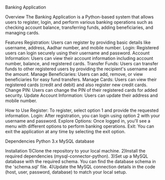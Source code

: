 Banking Application

Overview
The Banking Application is a Python-based system that allows users to register, login, and perform various banking operations such as checking account balance, transferring funds, adding beneficiaries, and managing cards.

Features
Registration: Users can register by providing basic details like username, address, Aadhar number, and mobile number.
Login: Registered users can login securely using their username and password.
Account Information: Users can view their account information including account number, balance, and registered cards.
Transfer Funds: Users can transfer funds to other registered users by providing the recipient's username and the amount.
Manage Beneficiaries: Users can add, remove, or view beneficiaries for easy fund transfers.
Manage Cards: Users can view their registered cards (credit and debit) and also register new credit cards.
Change PIN: Users can change the PIN of their registered cards for added security.
Update Account Information: Users can update their address and mobile number.

How to Use
Register: To register, select option 1 and provide the requested information.
Login: After registration, you can login using option 2 with your username and password.
Explore Options: Once logged in, you'll see a menu with different options to perform banking operations.
Exit: You can exit the application at any time by selecting the exit option.

Dependencies
Python 3.x
MySQL database

Installation
1)Clone the repository to your local machine.
2)Install the required dependencies (mysql-connector-python).
3)Set up a MySQL database with the required schema. You can find the database schema in the 'schema.sql' file.
4)Update the MySQL connection details in the code (host, user, password, database) to match your local setup.

